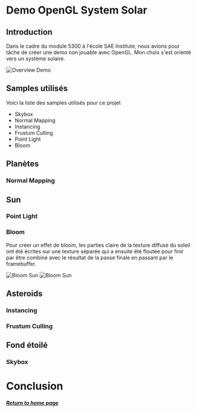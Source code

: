 # Demo OpenGL System Solar

## Introduction

Dans le cadre du module 5300 à l'école SAE Institute, nous avions pour tâche de créer une demo non jouable avec OpenGL. Mon choix s'est orienté vers un système solaire.

![Overview Demo](../assets/GIF/Demo1.gif)

## Samples utilisés

Voici la liste des samples utilisés pour ce projet

* Skybox
* Normal Mapping
* Instancing
* Frustum Culling
* Point Light
* Bloom

## Planètes
### Normal Mapping

## Sun
### Point Light
### Bloom
Pour créer un effet de bloom, les parties claire de la texture diffuse du soleil ont été écrites sur une texture séparée qui a ensuite été floutée pour finir par être combiné avec le résultat de la passe finale en passant par le framebuffer.

![Bloom Sun](../assets/Sun1.gif)
![Bloom Sun](../assets/Sun2.gif)

## Asteroids

### Instancing
### Frustum Culling

## Fond étoilé
### Skybox

# Conclusion

##### [Return to home page](https://sosolamojo.github.io/)
